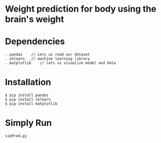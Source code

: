 # Weight prediction for body using the brain's weight
	
# Dependencies
	. pandas 	// Lets us read our dataset
	. sklearn	// machine learning library
	. matplotlib 	// lets us visualize model and data
	
# Installation
	$ pip install pandas
	$ pip install sklearn
	$ pip install matplotlib
	
# Simply Run 
	simPred.py
	
	
